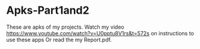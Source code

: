 # Apks-Part1and2
These are apks of my projects.
Watch my video https://www.youtube.com/watch?v=U0pptu8V1rs&t=572s on instructions to use these apps
Or read the my Report.pdf.
